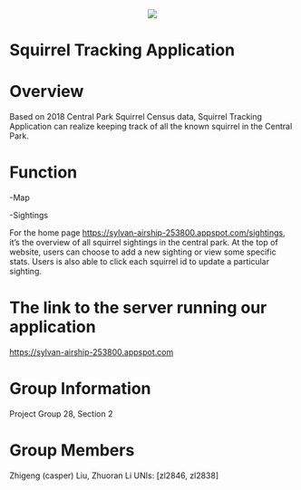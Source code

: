 <div align="center">
<img src="https://img.icons8.com/color/100/000000/squirrel.png">
</div>

# Squirrel Tracking Application 

# Overview
Based on 2018 Central Park Squirrel Census data, Squirrel Tracking Application can realize keeping track of all the known squirrel in the Central Park.

# Function
-Map



-Sightings

For the home page https://sylvan-airship-253800.appspot.com/sightings, it’s the overview of all squirrel sightings in the central park. At the top of website, users can choose to add a new sighting or view some specific stats. Users is also able to click each squirrel id to update a particular sighting.

# The link to the server running our application
https://sylvan-airship-253800.appspot.com

# Group Information
Project Group 28, Section 2

# Group Members
Zhigeng (casper) Liu, Zhuoran Li
UNIs: [zl2846, zl2838]

